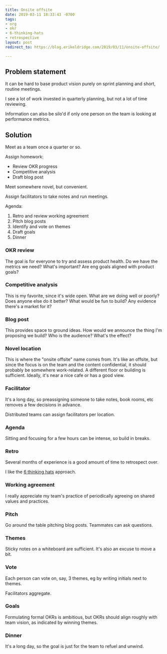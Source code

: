 ```yaml
---
title: Onsite offsite
date: 2019-03-11 18:33:43 -0700
tags:
- org
- okr
- 6-thinking-hats
- retrospective
layout: post
redirect_to: https://blog.erikeldridge.com/2019/03/11/onsite-offsite/

---
```

## Problem statement

It can be hard to base product vision purely on sprint planning and short, routine meetings.

I see a lot of work invested in quarterly planning, but not a lot of time reviewing.

Information can also be silo'd if only one person on the team is looking at performance metrics.

## Solution

Meet as a team once a quarter or so.

Assign homework:

* Review OKR progress
* Competitive analysis
* Draft blog post

Meet somewhere novel, but convenient.

Assign facilitators to take notes and run meetings.

Agenda:

1. Retro and review working agreement
2. Pitch blog posts
3. Identify and vote on themes
4. Draft goals
5. Dinner

### OKR review

The goal is for everyone to try and assess product health. Do we have the metrics we need? What's important? Are eng goals aligned with product goals?

### Competitive analysis

This is my favorite, since it's wide open. What are we doing well or poorly? Does anyone else do it better? What would be fun to build? Any evidence there's a market for it?

### Blog post

This provides space to ground ideas. How would we announce the thing I'm proposing we build? Who is the audience? What's the effect?

### Novel location

This is where the "onsite offsite" name comes from. It's like an offsite, but since the focus is on the team and the content confidential, it should probably be somewhere work-related. A different floor or building is sufficient. Ideally, it's near a nice cafe or has a good view.

### Facilitator

It's a long day, so preassigning someone to take notes, book rooms, etc removes a few decisions in advance.

Distributed teams can assign facilitators per location.

### Agenda

Sitting and focusing for a few hours can be intense, so build in breaks.

### Retro

Several months of experience is a good amount of time to retrospect over.

I like the [6 thinking hats](http://retrospectivewiki.org/index.php?title=6_Thinking_Hats_Retrospective "6 hats retrospective") approach.

### Working agreement

I really appreciate my team's practice of periodically agreeing on shared values and practices.

### Pitch

Go around the table pitching blog posts. Teammates can ask questions.

### Themes

Sticky notes on a whiteboard are sufficient. It's also an excuse to move a bit. 

### Vote

Each person can vote on, say, 3 themes, eg by writing initials next to themes.

Facilitators aggregate.

### Goals

Formulating formal OKRs is ambitious, but OKRs should align roughly with team vision, as indicated by winning themes.

### Dinner

It's a long day, so the goal is just for the team to refuel and unwind.
